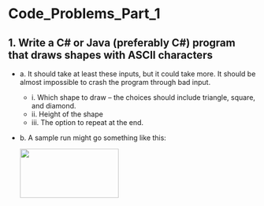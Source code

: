# Code_Problems_Part_1

## 1.	Write a C# or Java (preferably C#) program that draws shapes with ASCII characters

- a.	It should take at least these inputs, but it could take more.  It should be almost impossible to crash the program through bad input.
    - i.	 Which shape to draw – the choices should include triangle, square, and diamond.
    - ii.    Height of the shape
    - iii.   The option to repeat at the end.
- b.	A sample run might go something like this:

    <img src="[image.png](https://github.com/Victor3m/Code_Problems_Part_1/assets/86619518/39df9579-db07-4ddf-9d4b-c0c0fc00e87d)https://github.com/Victor3m/Code_Problems_Part_1/assets/86619518/39df9579-db07-4ddf-9d4b-c0c0fc00e87d" width="200" height="100">
